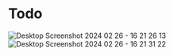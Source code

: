 # Todo

![Desktop Screenshot 2024 02 26 - 16 21 26 13](https://github.com/Hj-lh/Todo/assets/160587130/73a47c24-6ada-48ff-bc0d-bef889e5d2fb)
![Desktop Screenshot 2024 02 26 - 16 21 31 22](https://github.com/Hj-lh/Todo/assets/160587130/8e6e6a16-21b7-48ed-bab9-5e30faffc619)
